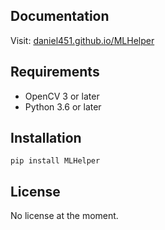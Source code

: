 ## Documentation

Visit: [daniel451.github.io/MLHelper](https://daniel451.github.io/MLHelper/)


## Requirements

 * OpenCV 3 or later
 * Python 3.6 or later


## Installation

`pip install MLHelper`


## License

No license at the moment.
